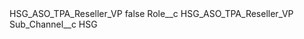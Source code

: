 <?xml version="1.0" encoding="UTF-8"?>
<CustomMetadata xmlns="http://soap.sforce.com/2006/04/metadata" xmlns:xsi="http://www.w3.org/2001/XMLSchema-instance" xmlns:xsd="http://www.w3.org/2001/XMLSchema">
    <label>HSG_ASO_TPA_Reseller_VP</label>
    <protected>false</protected>
    <values>
        <field>Role__c</field>
        <value xsi:type="xsd:string">HSG_ASO_TPA_Reseller_VP</value>
    </values>
    <values>
        <field>Sub_Channel__c</field>
        <value xsi:type="xsd:string">HSG</value>
    </values>
</CustomMetadata>
